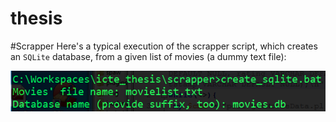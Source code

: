 # thesis

#Scrapper
Here's a typical execution of the scrapper script, which creates an <code>SQLite</code> database, from a given list of movies (a dummy text file):
<p align="center">
  <img  src="_img/scrapper_exec.PNG" alt="Sample use case" />
</p>
